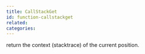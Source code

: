 ```yaml
---
title: CallStackGet
id: function-callstackget
related:
categories:
---
```


return the context (stacktrace) of the current position.